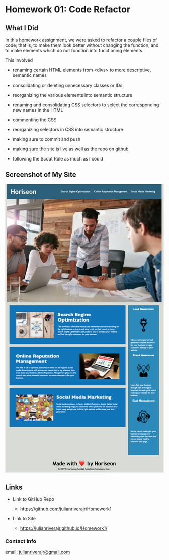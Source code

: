 # Homework 01: Code Refactor

## What I Did

In this homework assignment, we were asked to refactor a couple files of code; that is, to make them look better without changing the function, and to make elements which do not function into functioning elements.

This involved 

* renaming certain HTML elements from &lt;divs&gt; to more descriptive, semantic names

* consolidating or deleting unnecessary classes or IDs

* reorganizing the various elements into semantic structure

* renaming and consolidating CSS selectors to select the corresponding new names in the HTML

* commenting the CSS

* reorganizing selectors in CSS into semantic structure

* making sure to commit and push 

* making sure the site is live as well as the repo on github

* following the Scout Rule as much as I could

## Screenshot of My Site
![Horiseon](assets/horiseon-screenshot.png)

## Links 

* Link to GitHub Repo
  * https://github.com/julianriverajr/Homework1

* Link to Site
  * https://julianriverajr.github.io/Homework1/
  
  
### Contact Info
email: julianriverajr@gmail.com
